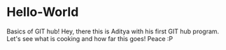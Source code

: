 # Hello-World
Basics of GIT hub!
Hey, there this is Aditya with his first GIT hub program.
Let's see what is cooking and how far this goes! Peace :P
